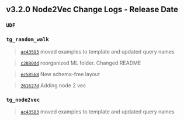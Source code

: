 
## v3.2.0 Node2Vec Change Logs - Release Date

### `UDF`

### `tg_random_walk`

> [`ac43583`](https://github.com/tigergraph/gsql-graph-algorithms/commit/ac435831c1e0f8a254f52dfa1390d2e3b48f161f) moved examples to template and updated query names

> [`c2880dd`](https://github.com/tigergraph/gsql-graph-algorithms/commit/c2880dd1b6dc23ba028f9b1898e323406c84fa6b) reorganized ML folder. Changed README

> [`ec58568`](https://github.com/tigergraph/gsql-graph-algorithms/commit/ec58568cdd7e608bd7af13d6bce2eaf781c9798f) New schema-free layout

> [`261627d`](https://github.com/tigergraph/gsql-graph-algorithms/commit/261627d240eac286295f50aae21792309d3759ab) Adding node 2 vec

### `tg_node2vec`

> [`ac43583`](https://github.com/tigergraph/gsql-graph-algorithms/commit/ac435831c1e0f8a254f52dfa1390d2e3b48f161f) moved examples to template and updated query names
